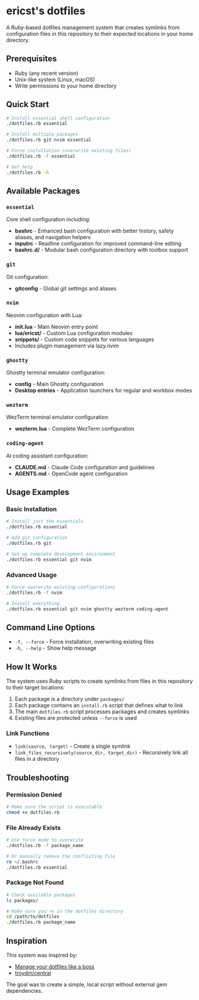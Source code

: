 # ericst's dotfiles

A Ruby-based dotfiles management system that creates symlinks from configuration files in this repository to their expected locations in your home directory.

## Prerequisites

- Ruby (any recent version)
- Unix-like system (Linux, macOS)
- Write permissions to your home directory

## Quick Start

```bash
# Install essential shell configuration
./dotfiles.rb essential

# Install multiple packages
./dotfiles.rb git nvim essential

# Force installation (overwrite existing files)
./dotfiles.rb -f essential

# Get help
./dotfiles.rb -h
```

## Available Packages

### `essential`
Core shell configuration including:
- **bashrc** - Enhanced bash configuration with better history, safety aliases, and navigation helpers
- **inputrc** - Readline configuration for improved command-line editing
- **bashrc.d/** - Modular bash configuration directory with toolbox support

### `git`
Git configuration:
- **gitconfig** - Global git settings and aliases

### `nvim`
Neovim configuration with Lua:
- **init.lua** - Main Neovim entry point
- **lua/ericst/** - Custom Lua configuration modules
- **snippets/** - Custom code snippets for various languages
- Includes plugin management via lazy.nvim

### `ghostty`
Ghostty terminal emulator configuration:
- **config** - Main Ghostty configuration
- **Desktop entries** - Application launchers for regular and workbox modes

### `wezterm`
WezTerm terminal emulator configuration:
- **wezterm.lua** - Complete WezTerm configuration

### `coding-agent`
AI coding assistant configuration:
- **CLAUDE.md** - Claude Code configuration and guidelines
- **AGENTS.md** - OpenCode agent configuration

## Usage Examples

### Basic Installation
```bash
# Install just the essentials
./dotfiles.rb essential

# Add git configuration
./dotfiles.rb git

# Set up complete development environment
./dotfiles.rb essential git nvim
```

### Advanced Usage
```bash
# Force overwrite existing configurations
./dotfiles.rb -f nvim

# Install everything
./dotfiles.rb essential git nvim ghostty wezterm coding-agent
```

## Command Line Options

- `-f, --force` - Force installation, overwriting existing files
- `-h, --help` - Show help message

## How It Works

The system uses Ruby scripts to create symlinks from files in this repository to their target locations:

1. Each package is a directory under `packages/`
2. Each package contains an `install.rb` script that defines what to link
3. The main `dotfiles.rb` script processes packages and creates symlinks
4. Existing files are protected unless `--force` is used

### Link Functions

- `link(source, target)` - Create a single symlink
- `link_files_recursively(source_dir, target_dir)` - Recursively link all files in a directory

## Troubleshooting

### Permission Denied
```bash
# Make sure the script is executable
chmod +x dotfiles.rb
```

### File Already Exists
```bash
# Use force mode to overwrite
./dotfiles.rb -f package_name

# Or manually remove the conflicting file
rm ~/.bashrc
./dotfiles.rb essential
```

### Package Not Found
```bash
# Check available packages
ls packages/

# Make sure you're in the dotfiles directory
cd /path/to/dotfiles
./dotfiles.rb package_name
```

## Inspiration

This system was inspired by:
- [Manage your dotfiles like a boss](http://troydm.github.io/blog/2017/02/27/manage-your-dotfiles-like-a-boss/)
- [troydm/central](https://github.com/troydm/central)

The goal was to create a simple, local script without external gem dependencies.
